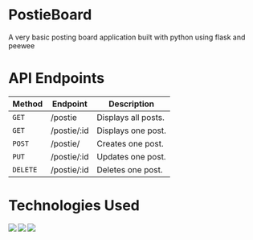# PostieBoard

A very basic posting board application built with python using flask and peewee

# API Endpoints

| Method | Endpoint     | Description         |
| ------ | ------------ | --------------------|
| `GET`    | /postie       | Displays all posts. |
| `GET`    | /postie/:id   | Displays one post.  |
| `POST`   | /postie/      | Creates one post.   |
| `PUT`    | /postie/:id   | Updates one post.   |
| `DELETE` | /postie/:id   | Deletes one post.   |


# Technologies Used
<img align="left" img src="https://img.icons8.com/fluency/64/000000/python.png"/>
<img align="left" img src="https://img.icons8.com/cute-clipart/64/000000/flask.png"/>
<img align="left" img src="https://img.icons8.com/external-flaticons-lineal-color-flat-icons/64/000000/external-sql-computer-programming-flaticons-lineal-color-flat-icons.png"/>


